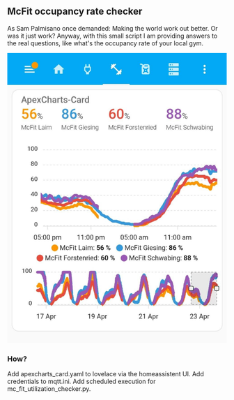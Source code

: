 ## McFit occupancy rate checker

As Sam Palmisano once demanded: Making the world work out better.
Or was it just work? Anyway, with this small script I am providing answers to the real questions, like what's the occupancy rate of your local gym. 

![plot](chart.jpg)

### How?
Add apexcharts_card.yaml to lovelace via the homeassistent UI.
Add credentials to mqtt.ini.
Add scheduled execution for mc_fit_utilization_checker.py. 

